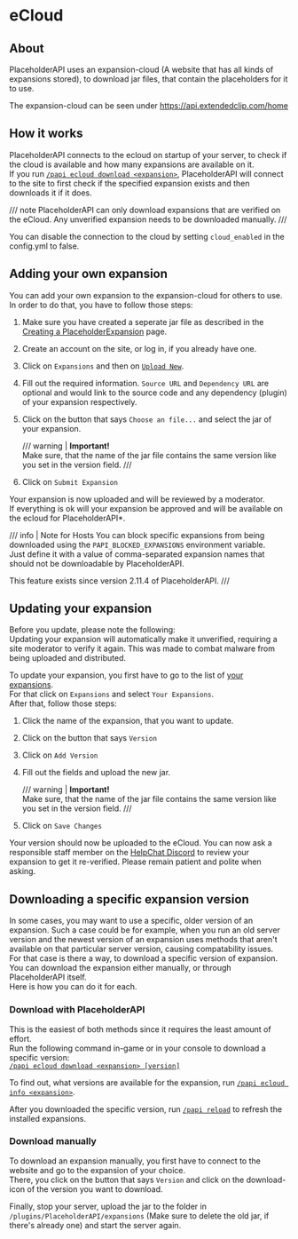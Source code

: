 # eCloud

## About

PlaceholderAPI uses an expansion-cloud (A website that has all kinds of expansions stored), to download jar files, that contain the placeholders for it to use.

The expansion-cloud can be seen under https://api.extendedclip.com/home

## How it works

PlaceholderAPI connects to the ecloud on startup of your server, to check if the cloud is available and how many expansions are available on it.  
If you run [`/papi ecloud download <expansion>`](../commands.md#papi-ecloud-download), PlaceholderAPI will connect to the site to first check if the specified expansion exists and then downloads it if it does.

/// note
PlaceholderAPI can only download expansions that are verified on the eCloud. Any unverified expansion needs to be downloaded manually.
///

You can disable the connection to the cloud by setting `cloud_enabled` in the config.yml to false.

## Adding your own expansion

You can add your own expansion to the expansion-cloud for others to use.  
In order to do that, you have to follow those steps:

1. Make sure you have created a seperate jar file as described in the [Creating a PlaceholderExpansion](creating-a-placeholderexpansion.md) page.
2. Create an account on the site, or log in, if you already have one.
3. Click on `Expansions` and then on [`Upload New`](https://api.extendedclip.com/manage/add/).
4. Fill out the required information. `Source URL` and `Dependency URL` are optional and would link to the source code and any dependency (plugin) of your expansion respectively.
5. Click on the button that says `Choose an file...` and select the jar of your expansion.
    
    /// warning |
    **Important!**  
    Make sure, that the name of the jar file contains the same version like you set in the version field.
    ///

6. Click on `Submit Expansion`

Your expansion is now uploaded and will be reviewed by a moderator.  
If everything is ok will your expansion be approved and will be available on the ecloud for PlaceholderAPI*.

/// info | Note for Hosts
You can block specific expansions from being downloaded using the `PAPI_BLOCKED_EXPANSIONS` environment variable.  
Just define it with a value of comma-separated expansion names that should not be downloadable by PlaceholderAPI.

This feature exists since version 2.11.4 of PlaceholderAPI.
///

## Updating your expansion

Before you update, please note the following:  
Updating your expansion will automatically make it unverified, requiring a site moderator to verify it again. This was made to combat malware from being uploaded and distributed.

To update your expansion, you first have to go to the list of [your expansions](https://api.extendedclip.com/manage/).  
For that click on `Expansions` and select `Your Expansions`.  
After that, follow those steps:

1. Click the name of the expansion, that you want to update.
2. Click on the button that says `Version`
3. Click on `Add Version`
4. Fill out the fields and upload the new jar.
    
    /// warning |
    **Important!**  
    Make sure, that the name of the jar file contains the same version like you set in the version field.
    ///

5. Click on `Save Changes`

Your version should now be uploaded to the eCloud. You can now ask a responsible staff member on the [HelpChat Discord](https://discord.gg/helpchat) to review your expansion to get it re-verified. Please remain patient and polite when asking.

## Downloading a specific expansion version

In some cases, you may want to use a specific, older version of an expansion. Such a case could be for example, when you run an old server version and the newest version of an expansion uses methods that aren't available on that particular server version, causing compatability issues.  
For that case is there a way, to download a specific version of expansion. You can download the expansion either manually, or through PlaceholderAPI itself.  
Here is how you can do it for each.

### Download with PlaceholderAPI

This is the easiest of both methods since it requires the least amount of effort.  
Run the following command in-game or in your console to download a specific version:  
[`/papi ecloud download <expansion> [version]`](../commands.md#papi-ecloud-download)

To find out, what versions are available for the expansion, run [`/papi ecloud info <expansion>`](../commands.md#papi-ecloud-info).

After you downloaded the specific version, run [`/papi reload`](../commands.md#papi-reload) to refresh the installed expansions.

### Download manually

To download an expansion manually, you first have to connect to the website and go to the expansion of your choice.  
There, you click on the button that says `Version` and click on the download-icon of the version you want to download.

Finally, stop your server, upload the jar to the folder in `/plugins/PlaceholderAPI/expansions` (Make sure to delete the old jar, if there's already one) and start the server again.